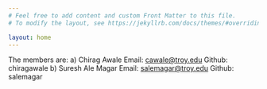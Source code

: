 ```yaml
---
# Feel free to add content and custom Front Matter to this file.
# To modify the layout, see https://jekyllrb.com/docs/themes/#overriding-theme-defaults

layout: home
---
```


The members are:
a) Chirag Awale
   Email: cawale@troy.edu
   Github: chiragawale
b) Suresh Ale Magar
   Email: salemagar@troy.edu
   Github: salemagar
